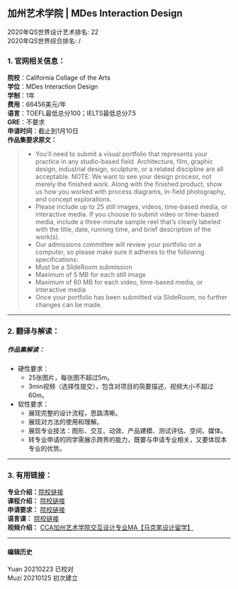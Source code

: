 ## 加州艺术学院 | MDes Interaction Design

2020年QS世界设计艺术排名: 22  
2020年QS世界综合排名: /    

### 1. 官网相关信息：  

**院校**：California Collage of the Arts  
**学位**：MDes Interaction Design  
**学制**：1年  
**费用**：66456美元/年  
**语言**：TOEFL最低总分100；IELTS最低总分7.5  
**GRE**：不要求  
**申请时间**：截止到1月10日  
**作品集要求原文：**     

> - You’ll need to submit a visual portfolio that represents your practice in any studio-based field. Architecture, film, graphic design, industrial design, sculpture, or a related discipline are all acceptable. NOTE: We want to see your design process, not merely the finished work. Along with the finished product, show us how you worked with process diagrams, in-field photography, and concept explorations.
> - Please include up to 25 still images, videos, time-based media, or interactive media. If you choose to submit video or time-based media, include a three-minute sample reel that’s clearly labeled with the title, date, running time, and brief description of the work(s).
> - Our admissions committee will review your portfolio on a computer, so please make sure it adheres to the following specifications:
> - Must be a SlideRoom submission
> - Maximum of 5 MB for each still image
> - Maximum of 60 MB for each video, time-based media, or interactive media
> - Once your portfolio has been submitted via SlideRoom, no further changes can be made.


---

### 2. 翻译与解读：  

##### 作品集解读：  
- 硬性要求：  
  - 25张图片，每张图不超过5m。  
  - 3min视频（选择性提交），包含对项目的简要描述，视频大小不超过60m。  
- 软性要求：  
  - 展现完整的设计流程，思路清晰。  
  - 展现对方法的使用和理解。  
  - 展现专业技法：图形、交互、动效、产品建模、测试评估、空间、媒体。  
  - 转专业申请的同学需展示跨界的能力，既要与申请专业相关，又要体现本专业的优势。  


---

### 3. 有用链接：  

**专业介绍：**[院校链接](https://www.cca.edu/design/interaction-design/)  
**课程介绍：** [院校链接](https://www.cca.edu/design/interaction-design/)  
**申请要求：** [院校链接](https://www.cca.edu/admissions/)  
**语言课：** [院校链接](https://www.cca.edu/admissions/international/#section-how-to-apply)  
**视频介绍：** [CCA加州艺术学院交互设计专业MA【马克笔设计留学】](https://www.bilibili.com/video/av24456792)  

---


#### 编辑历史
Yuan 20210223 已校对   
Muzi 20210125 初次建立  

